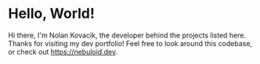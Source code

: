 # Hello, World!
Hi there, I'm Nolan Kovacik, the developer behind the projects listed here. 
Thanks for visiting my dev portfolio! 
Feel free to look around this codebase, or check out https://nebuloid.dev.

